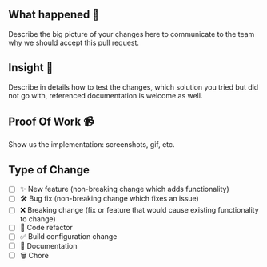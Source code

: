 ## What happened 👀

Describe the big picture of your changes here to communicate to the team why we should accept this
pull request.

## Insight 📝

Describe in details how to test the changes, which solution you tried but did not go with,
referenced documentation is welcome as well.

## Proof Of Work 📹

Show us the implementation: screenshots, gif, etc.

## Type of Change

<!--- Put an `x` in all the boxes that apply: -->

- [ ] ✨ New feature (non-breaking change which adds functionality)
- [ ] 🛠️ Bug fix (non-breaking change which fixes an issue)
- [ ] ❌ Breaking change (fix or feature that would cause existing functionality to change)
- [ ] 🧹 Code refactor
- [ ] ✅ Build configuration change
- [ ] 📝 Documentation
- [ ] 🗑️ Chore
